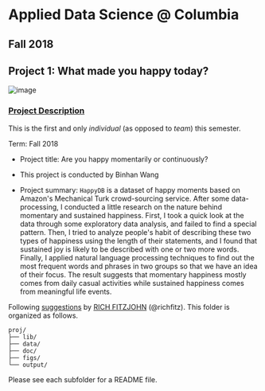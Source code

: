 # Applied Data Science @ Columbia
## Fall 2018
## Project 1: What made you happy today?

![image](figs/title.jpeg)

### [Project Description](doc/)
This is the first and only *individual* (as opposed to *team*) this semester. 

Term: Fall 2018

+ Project title: Are you happy momentarily or continuously?
+ This project is conducted by Binhan Wang

+ Project summary: `HappyDB` is a dataset of happy moments based on Amazon's Mechanical Turk crowd-sourcing service. After some data-processing, I conducted a little research on the nature behind momentary and sustained happiness. First, I took a quick look at the data through some exploratory data analysis, and failed to find a special pattern. Then, I tried to analyze people's habit of describing these two types of happiness using the length of their statements, and I found that sustained joy is likely to be described with one or two more words. Finally, I applied natural language processing techniques to find out the most frequent words and phrases in two groups so that we have an idea of their focus. The result suggests that momentary happiness mostly comes from daily casual activities while sustained happiness comes from meaningful life events.

Following [suggestions](http://nicercode.github.io/blog/2013-04-05-projects/) by [RICH FITZJOHN](http://nicercode.github.io/about/#Team) (@richfitz). This folder is organized as follows.

```
proj/
├── lib/
├── data/
├── doc/
├── figs/
└── output/
```

Please see each subfolder for a README file.

